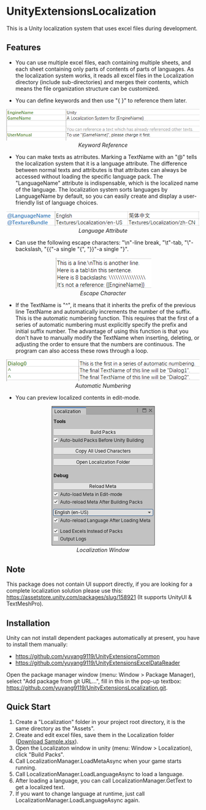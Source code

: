 # UnityExtensionsLocalization
This is a Unity localization system that uses excel files during development.

## Features
- You can use multiple excel files, each containing multiple sheets, and each sheet containing only parts of contents of parts of   languages. As the localization system works, it reads all excel files in the Localization directory (include sub-directories) and merges their contents, which means the file organization structure can be customized.

- You can define keywords and then use "{ }" to reference them later.
<p align="center">
  <img src="Documentation~/KeywordReference.png"><br>
   <em>Keyword Reference</em>
</p>

- You can make texts as atrributes. Marking a TextName with an "@" tells the localization system that it is a language attribute. The difference between normal texts and attributes is that attributes can always be accessed without loading the specific language pack. The "LanguageName" attribute is indispensable, which is the localized name of the language. The localization system sorts languages by LanguageName by default, so you can easily create and display a user-friendly list of language choices.
<p align="center">
  <img src="Documentation~/LanguageAttribute.png"><br>
   <em>Language Attribute</em>
</p>

- Can use the following escape characters: "\n"-line break, "\t"-tab, "\\"-backslash, "{{"-a single "{", "}}"-a single "}".
<p align="center">
  <img src="Documentation~/EscapeCharacter.png"><br>
   <em>Escape Character</em>
</p>

- If the TextName is "^", it means that it inherits the prefix of the previous line TextName and automatically increments the number of the suffix. This is the automatic numbering function. This requires that the first of a series of automatic numbering must explicitly specify the prefix and initial suffix number. The advantage of using this function is that you don't have to manually modify the TextName when inserting, deleting, or adjusting the order to ensure that the numbers are continuous. The program can also access these rows through a loop.
<p align="center">
  <img src="Documentation~/AutomaticNumbering.png"><br>
   <em>Automatic Numbering</em>
</p>

- You can preview localized contents in edit-mode.
<p align="center">
  <img src="Documentation~/LocalizationWindow.png"><br>
   <em>Localization Window</em>
</p>

## Note
This package does not contain UI support directly, if you are looking for a complete localization solution please use this: https://assetstore.unity.com/packages/slug/158921 (It supports UnityUI & TextMeshPro).

## Installation
Unity can not install dependent packages automatically at present, you have to install them manually:
- https://github.com/yuyang9119/UnityExtensionsCommon
- https://github.com/yuyang9119/UnityExtensionsExcelDataReader

Open the package manager window (menu: Window > Package Manager), select "Add package from git URL...", fill in this in the pop-up textbox: https://github.com/yuyang9119/UnityExtensionsLocalization.git.

## Quick Start
1. Create a "Localization" folder in your project root directory, it is the same directory as the "Assets".
2. Create and edit excel files, save them in the Localization folder ([Download Sample.xlsx](Editor/EditorResources/Sample.xlsx)).
3. Open the Localizaton window in unity (menu: Window > Localization), click "Build Packs".
4. Call LocalizationManager.LoadMetaAsync when your game starts running.
5. Call LocalizationManager.LoadLanguageAsync to load a language.
6. After loading a language, you can call LocalizationManager.GetText to get a localized text.
7. If you want to change language at runtime, just call LocalizationManager.LoadLanguageAsync again.
